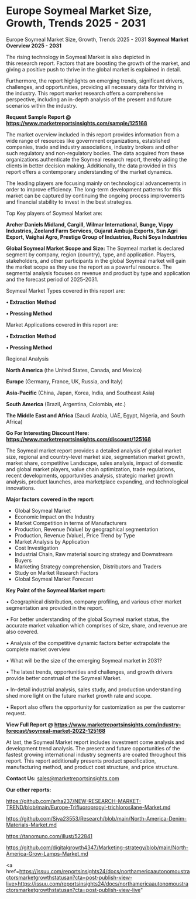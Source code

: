 # Europe Soymeal Market Size, Growth, Trends 2025 - 2031
Europe Soymeal Market Size, Growth, Trends 2025 - 2031
<Strong> Soymeal Market Overview 2025 - 2031</strong>

The rising technology in Soymeal Market is also depicted in this research report. Factors that are boosting the growth of the market, and giving a positive push to thrive in the global market is explained in detail.

Furthermore, the report highlights on emerging trends, significant drivers, challenges, and opportunities, providing all necessary data for thriving in the industry. This report market research offers a comprehensive perspective, including an in-depth analysis of the present and future scenarios within the industry.

<strong>Request Sample Report @ <a href=https://www.marketreportsinsights.com/sample/125168>https://www.marketreportsinsights.com/sample/125168</a></strong>

The market overview included in this report provides information from a wide range of resources like government organizations, established companies, trade and industry associations, industry brokers and other such regulatory and non-regulatory bodies. The data acquired from these organizations authenticate the Soymeal research report, thereby aiding the clients in better decision making. Additionally, the data provided in this report offers a contemporary understanding of the market dynamics.

The leading players are focusing mainly on technological advancements in order to improve efficiency. The long-term development patterns for this market can be captured by continuing the ongoing process improvements and financial stability to invest in the best strategies.

Top Key players of Soymeal Market are:

<strong>Archer Daniels Midland, Cargill, Wilmar International, Bunge, Vippy Industries, Zeeland Farm Services, Gujarat Ambuja Exports, Sun Agri Export, Vaighai Agro, Prestige Group of Industries, Ruchi Soya Industries</strong>

<strong><b>Global Soymeal Market Scope and Size:</b></strong>
The Soymeal market is declared segment by company, region (country), type, and application. Players, stakeholders, and other participants in the global Soymeal market will gain the market scope as they use the report as a powerful resource. The segmental analysis focuses on revenue and product by type and application and the forecast period of 2025-2031.

Soymeal Market Types covered in this report are:

<strong>• Extraction Method

• Pressing Method</strong>

Market Applications covered in this report are:

<strong>• Extraction Method

• Pressing Method</strong> 

Regional Analysis

<strong>North America</strong> (the United States, Canada, and Mexico)

<strong>Europe</strong> (Germany, France, UK, Russia, and Italy)

<strong>Asia-Pacific</strong> (China, Japan, Korea, India, and Southeast Asia)

<strong>South America</strong> (Brazil, Argentina, Colombia, etc.)

<strong>The Middle East and Africa</strong> (Saudi Arabia, UAE, Egypt, Nigeria, and South Africa)

<strong>Go For Interesting Discount Here: <a href=https://www.marketreportsinsights.com/discount/125168>https://www.marketreportsinsights.com/discount/125168</a></strong>

The Soymeal market report provides a detailed analysis of global market size, regional and country-level market size, segmentation market growth, market share, competitive Landscape, sales analysis, impact of domestic and global market players, value chain optimization, trade regulations, recent developments, opportunities analysis, strategic market growth analysis, product launches, area marketplace expanding, and technological innovations.

<strong><b>Major factors covered in the report:</b></strong>
<ul>
  <li>Global Soymeal Market </li>
  <li>Economic Impact on the Industry</li>
  <li>Market Competition in terms of Manufacturers</li>
  <li>Production, Revenue (Value) by geographical segmentation</li>
  <li>Production, Revenue (Value), Price Trend by Type</li>
  <li>Market Analysis by Application</li>
  <li>Cost Investigation</li>
  <li>Industrial Chain, Raw material sourcing strategy and Downstream Buyers</li>
  <li>Marketing Strategy comprehension, Distributors and Traders</li>
  <li>Study on Market Research Factors</li>
  <li>Global Soymeal Market Forecast</li>
</ul>

<strong><b>Key Point of the Soymeal Market report:</b></strong>

• Geographical distribution, company profiling, and various other market segmentation are provided in the report.

• For better understanding of the global Soymeal market status, the accurate market valuation which comprises of size, share, and revenue are also covered.

• Analysis of the competitive dynamic factors better extrapolate the complete market overview

• What will be the size of the emerging Soymeal market in 2031?

• The latest trends, opportunities and challenges, and growth drivers provide better construal of the Soymeal Market.

• In-detail industrial analysis, sales study, and production understanding shed more light on the future market growth rate and scope.

• Report also offers the opportunity for customization as per the customer request.

<strong><b>View Full Report @ <a href=https://www.marketreportsinsights.com/industry-forecast/soymeal-market-2022-125168>https://www.marketreportsinsights.com/industry-forecast/soymeal-market-2022-125168</a></b></strong>


At last, the Soymeal Market report includes investment come analysis and development trend analysis. The present and future opportunities of the fastest growing international industry segments are coated throughout this report. This report additionally presents product specification, manufacturing method, and product cost structure, and price structure.

<strong>Contact Us:</strong>
sales@marketreportsinsights.com

<strong>Our other reports:</strong>

<a href=https://github.com/arha237/NEW-RESEARCH-MARKET-TREND/blob/main/Europe-Trifluoropropyl-trichlorosilane-Market.md>https://github.com/arha237/NEW-RESEARCH-MARKET-TREND/blob/main/Europe-Trifluoropropyl-trichlorosilane-Market.md</a>

<a href=https://github.com/Siya23553/Research/blob/main/North-America-Denim-Materials-Market.md>https://github.com/Siya23553/Research/blob/main/North-America-Denim-Materials-Market.md</a>

<a href=https://tanomuno.com/illust/522841>https://tanomuno.com/illust/522841</a>

<a href=https://github.com/digitalgrowth4347/Marketing-strategy/blob/main/North-America-Grow-Lamps-Market.md>https://github.com/digitalgrowth4347/Marketing-strategy/blob/main/North-America-Grow-Lamps-Market.md</a>

<a href=https://issuu.com/reportsinsights24/docs/northamericaautonomoustractorsmarketgrowthstatusan?cta=post-publish-view-live>https://issuu.com/reportsinsights24/docs/northamericaautonomoustractorsmarketgrowthstatusan?cta=post-publish-view-live</a>"
